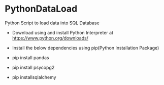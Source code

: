 # PythonDataLoad
Python Script to load data into SQL Database

- Download using and install Python Interpreter at https://www.python.org/downloads/

- Install the below dependencies using pip(Python Installation Package)

- pip install pandas
- pip install psycopg2
- pip installsqlalchemy

